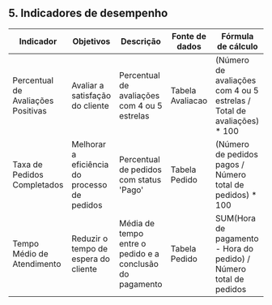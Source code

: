 ## 5. Indicadores de desempenho

| **Indicador** | **Objetivos** | **Descrição** | **Fonte de dados** | **Fórmula de cálculo** |
| ---           | ---           | ---           | ---             | ---             |
| Percentual de Avaliações Positivas| Avaliar a satisfação do cliente                  | Percentual de avaliações com 4 ou 5 estrelas                 | Tabela Avaliacao        | (Número de avaliações com 4 ou 5 estrelas / Total de avaliações) * 100 |
| Taxa de Pedidos Completados      | Melhorar a eficiência do processo de pedidos     | Percentual de pedidos com status 'Pago'                     | Tabela Pedido           | (Número de pedidos pagos / Número total de pedidos) * 100  |
| Tempo Médio de Atendimento       | Reduzir o tempo de espera do cliente             | Média de tempo entre o pedido e a conclusão do pagamento     | Tabela Pedido           | SUM(Hora de pagamento - Hora do pedido) / Número total de pedidos |
